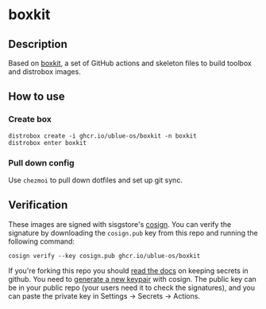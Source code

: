 # boxkit

## Description

Based on [boxkit](https://github.com/ublue-os/boxkit), a set of GitHub actions and skeleton files to build toolbox and distrobox images.

## How to use

### Create box

    distrobox create -i ghcr.io/ublue-os/boxkit -n boxkit
    distrobox enter boxkit

### Pull down config

Use `chezmoi` to pull down dotfiles and set up git sync.

## Verification

These images are signed with sisgstore's [cosign](https://docs.sigstore.dev/cosign/overview/). You can verify the signature by downloading the `cosign.pub` key from this repo and running the following command:

    cosign verify --key cosign.pub ghcr.io/ublue-os/boxkit
    
If you're forking this repo you should [read the docs](https://docs.github.com/en/actions/security-guides/encrypted-secrets) on keeping secrets in github. You need to [generate a new keypair](https://docs.sigstore.dev/cosign/overview/) with cosign. The public key can be in your public repo (your users need it to check the signatures), and you can paste the private key in Settings -> Secrets -> Actions.

